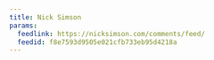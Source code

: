 ```yaml
---
title: Nick Simson
params:
  feedlink: https://nicksimson.com/comments/feed/
  feedid: f8e7593d9505e021cfb733eb95d4218a
---
```

